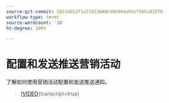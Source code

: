 ```yaml
---
source-git-commit: 28234822f1a5f813688e39e904a93cf565c832f6
workflow-type: tm+mt
source-wordcount: '18'
ht-degree: 100%

---
```

# 配置和发送推送营销活动

了解如何使用营销活动配置和发送推送通知。

>[!VIDEO](https://video.tv.adobe.com/v/3422017/?learn=on){transcript=true}
